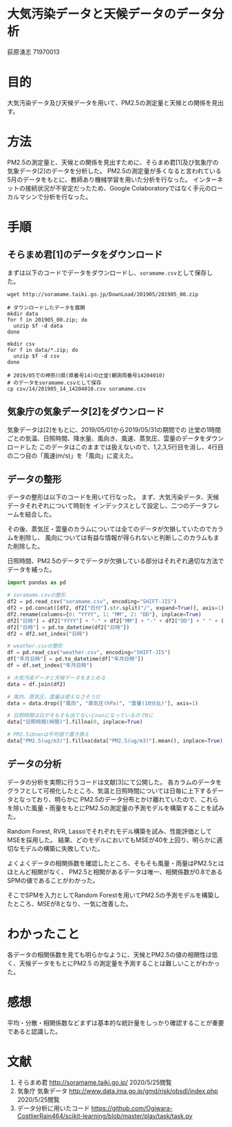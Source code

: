 # 大気汚染データと天候データのデータ分析
荻原湧志 71970013

# 目的
大気汚染データ及び天候データを用いて、PM2.5の測定量と天候との関係を見出す。

# 方法
PM2.5の測定量と、天候との関係を見出すために、そらまめ君[1]及び気象庁の気象データ[2]のデータを分析した。
PM2.5の測定量が多くなると言われている5月のデータをもとに、教師あり機械学習を用いた分析を行なった。
インターネットの接続状況が不安定だったため、Google Colaboratoryではなく手元のローカルマシンで分析を行なった。


# 手順
## そらまめ君[1]のデータをダウンロード

まずは以下のコードでデータをダウンロードし、`soramame.csv`として保存した。
```shell script
wget http://soramame.taiki.go.jp/DownLoad/201905/201905_00.zip

# ダウンロードしたデータを展開
mkdir data
for f in 201905_00.zip; do
  unzip $f -d data
done

mkdir csv
for f in data/*.zip; do
  unzip $f -d csv
done

# 2019/05での神奈川県(県番号14)の辻堂(観測局番号14204010)
# のデータをsoramame.csvとして保存
cp csv/14/201905_14_14204010.csv soramame.csv
```

## 気象庁の気象データ[2]をダウンロード
気象データは[2]をもとに、2019/05/01から2019/05/31の期間での
辻堂の1時間ごとの気温、日照時間、降水量、風向き、風速、蒸気圧、雲量のデータをダウンロードした
このデータはこのままでは扱えないので、1,2,3,5行目を消し、4行目の二つ目の「風速(m/s)」を「風向」に変えた。

## データの整形

データの整形は以下のコードを用いて行なった。
まず、大気汚染データ、天候データそれぞれについて時刻を
インデックスとして設定し、二つのデータフレームを結合した。

その後、蒸気圧・雲量のカラムについては全てのデータが欠損していたのでカラムを削除し、
風向については有益な情報が得られないと判断しこのカラムもまた削除した。

日照時間、PM2.5のデータでデータが欠損している部分はそれぞれ適切な方法でデータを補った。

```python
import pandas as pd

# soramame.csvの整形
df2 = pd.read_csv("soramame.csv", encoding="SHIFT-JIS")
df2 = pd.concat([df2, df2["日付"].str.split("/", expand=True)], axis=1)
df2.rename(columns={0: "YYYY", 1: "MM", 2: "DD"}, inplace=True)
df2["日時"] = df2["YYYY"] + "-" + df2["MM"] + "-" + df2["DD"] + " " + (df2["時"] - 1).astype(str) + ":00:00"
df2["日時"] = pd.to_datetime(df2["日時"])
df2 = df2.set_index("日時")

# weather.csvの整形
df = pd.read_csv("weather.csv", encoding="SHIFT-JIS")
df["年月日時"] = pd.to_datetime(df["年月日時"])
df = df.set_index("年月日時")

# 大気汚染データと天候データをまとめる
data = df.join(df2)

# 風向、蒸気圧、雲量は使えなさそうだ
data = data.drop(["風向", "蒸気圧(hPa)", "雲量(10分比)"], axis=1)

# 日照時間は日がそもそも出てないとnanになっているので0に
data["日照時間(時間)"].fillna(0, inplace=True)

# PM2.5はnanは平均値で置き換え
data["PM2.5(ug/m3)"].fillna(data["PM2.5(ug/m3)"].mean(), inplace=True)
```

## データの分析
データの分析を実際に行うコードは文献[3]にて公開した。
各カラムのデータをグラフとして可視化したところ、気温と日照時間については日毎に上下するデータとなっており、明らかに
PM2.5のデータ分布とかけ離れていたので、これらを除いた風量・雨量をもとにPM2.5の測定量の予測モデルを構築することを試みた。

Random Forest, RVR, Lassoでそれぞれモデル構築を試み、性能評価としてMSEを採用した。
結果、どのモデルにおいてもMSEが40を上回り、明らかに適切なモデルの構築に失敗していた。

よくよくデータの相関係数を確認したところ、そもそも風量・雨量はPM2.5とはほとんど相関がなく、
PM2.5と相関があるデータは唯一、相関係数が0.8であるSPMの値であることがわかった。

そこでSPMを入力としてRandom Forestを用いてPM2.5の予測モデルを構築したところ、MSEが8となり、一気に改善した。

# わかったこと
各データの相関係数を見ても明らかなように、天候とPM2.5の値の相関性は低く、天候データをもとにPM2.5
の測定量を予測することは難しいことがわかった。

# 感想
平均・分散・相関係数などまずは基本的な統計量をしっかり確認することが重要であると認識した。

# 文献
1. そらまめ君 http://soramame.taiki.go.jp/ 2020/5/25閲覧
2. 気象庁 気象データ http://www.data.jma.go.jp/gmd/risk/obsdl/index.php 2020/5/25閲覧
3. データ分析に用いたコード https://github.com/Ogiwara-CostlierRain464/scikit-learning/blob/master/play/task/task.py 